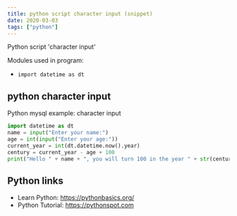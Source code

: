 ```yaml
---
title: python script character input (snippet)
date: 2020-03-03
tags: ["python"]
---
```

Python script 'character input'


Modules used in program: 
* `import datetime as dt`

## python character input

Python mysql example: character input

```python
import datetime as dt
name = input("Enter your name:")
age = int(input("Enter your age:"))
current_year = int(dt.datetime.now().year)
century = current_year - age + 100
print("Hello " + name + ", you will turn 100 in the year " + str(century) + ".")

```

## Python links

- Learn Python: https://pythonbasics.org/
- Python Tutorial: https://pythonspot.com
